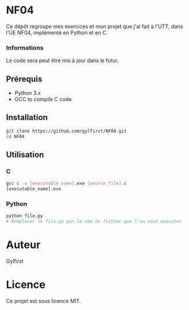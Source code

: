# NF04

Ce dépôt regroupe mes exercices et mon projet que j'ai fait à l'UTT, dans l'UE NF04, implémenté en Python et en C.

### Informations

Le code sera peut être mis à jour dans le futur.

## Prérequis

- Python 3.x
- GCC to compile C code

## Installation

```bash
git clone https://github.com/gylfirst/NF04.git
cd NF04
```

## Utilisation

### C
```bash
gcc c -o [executable_name].exe [source_file].c
[executable_name].exe
```

### Python
```bash
python file.py
# Remplacer le file.py par le nom de fichier que l'on veut executer
```

# Auteur
Gylfirst

# Licence
Ce projet est sous licence MIT.
